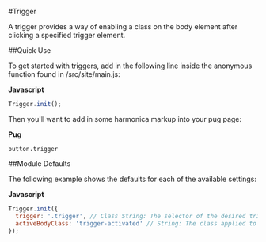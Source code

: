 #Trigger

A trigger provides a way of enabling a class on the body element after clicking a specified trigger element.

##Quick Use

To get started with triggers, add in the following line inside the anonymous function found in /src/site/main.js:

**Javascript**

```js
Trigger.init();
```

Then you'll want to add in some harmonica markup into your pug page:

**Pug**

```pug
button.trigger
```

##Module Defaults

The following example shows the defaults for each of the available settings:

**Javascript**

```js
Trigger.init({
  trigger: '.trigger', // Class String: The selector of the desired trigger
  activeBodyClass: 'trigger-activated' // String: The class applied to the document body upon trigger activation
});
```
